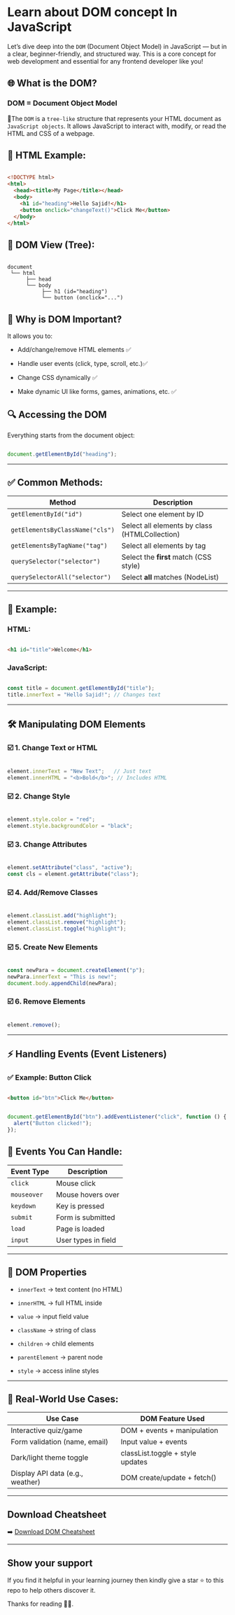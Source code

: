 # Learn about DOM concept In JavaScript

Let’s dive deep into the `DOM` (Document Object Model) in JavaScript — but in a clear, beginner-friendly, and structured way. This is a core concept for web development and essential for any frontend developer like you!

## 🌐 What is the DOM?

### DOM = Document Object Model

🌟The `DOM` is a `tree-like` structure that represents your HTML document as `JavaScript objects`. It allows JavaScript to interact with, modify, or read the HTML and CSS of a webpage.

## 📜 HTML Example:

```html 

<!DOCTYPE html>
<html>
  <head><title>My Page</title></head>
  <body>
    <h1 id="heading">Hello Sajid!</h1>
    <button onclick="changeText()">Click Me</button>
  </body>
</html>

```

## 📌 DOM View (Tree):

```less 

document
 └── html
      ├── head
      └── body
           ├── h1 (id="heading")
           └── button (onclick="...")

```

## 🧠 Why is DOM Important?

It allows you to:

- Add/change/remove HTML elements ✅

- Handle user events (click, type, scroll, etc.)✅

- Change CSS dynamically ✅

- Make dynamic UI like forms, games, animations, etc. ✅


## 🔍 Accessing the DOM

Everything starts from the document object:

```js 

document.getElementById("heading");

```

---

## ✅ Common Methods:

| Method                          | Description                                   |
| ------------------------------- | --------------------------------------------- |
| `getElementById("id")`          | Select one element by ID                      |
| `getElementsByClassName("cls")` | Select all elements by class (HTMLCollection) |
| `getElementsByTagName("tag")`   | Select all elements by tag                    |
| `querySelector("selector")`     | Select the **first** match (CSS style)        |
| `querySelectorAll("selector")`  | Select **all** matches (NodeList)             |


---

## 🧪 Example:

### HTML:

```html 

<h1 id="title">Welcome</h1>

```

### JavaScript:

```js 

const title = document.getElementById("title");
title.innerText = "Hello Sajid!"; // Changes text

```

---

## 🛠️ Manipulating DOM Elements

### ☑️ 1. Change Text or HTML

```js

element.innerText = "New Text";   // Just text
element.innerHTML = "<b>Bold</b>"; // Includes HTML

```

### ☑️ 2. Change Style

```js 

element.style.color = "red";
element.style.backgroundColor = "black";

```

### ☑️ 3. Change Attributes

```js 

element.setAttribute("class", "active");
const cls = element.getAttribute("class");

```

### ☑️ 4. Add/Remove Classes

```js 

element.classList.add("highlight");
element.classList.remove("highlight");
element.classList.toggle("highlight");

```

### ☑️ 5. Create New Elements

```js 

const newPara = document.createElement("p");
newPara.innerText = "This is new!";
document.body.appendChild(newPara);

```

### ☑️ 6. Remove Elements

```js 

element.remove();

```

---

## ⚡ Handling Events (Event Listeners)

### ✅ Example: Button Click

```html 

<button id="btn">Click Me</button>

```

```js 

document.getElementById("btn").addEventListener("click", function () {
  alert("Button clicked!");
});

```

## 🧠 Events You Can Handle:

| Event Type  | Description         |
| ----------- | ------------------- |
| `click`     | Mouse click         |
| `mouseover` | Mouse hovers over   |
| `keydown`   | Key is pressed      |
| `submit`    | Form is submitted   |
| `load`      | Page is loaded      |
| `input`     | User types in field |

---

## 📌 DOM Properties

- `innerText` → text content (no HTML)

- `innerHTML` → full HTML inside

- `value` → input field value

- `className` → string of class

- `children` → child elements

- `parentElement` → parent node

- `style` → access inline styles

---

## 🎯 Real-World Use Cases:

| Use Case                         | DOM Feature Used                 |
| -------------------------------- | -------------------------------- |
| Interactive quiz/game            | DOM + events + manipulation      |
| Form validation (name, email)    | Input value + events             |
| Dark/light theme toggle          | classList.toggle + style updates |
| Display API data (e.g., weather) | DOM create/update + fetch()      |


---

## Download Cheatsheet

➡️ [Download DOM Cheatsheet](asset/javascript_dom_cheatsheet.pdf)

---


## Show your support

If you find it helpful in your learning journey then kindly give a star ⭐ to this repo to help others discover it.

Thanks for reading 🙏🏼.
